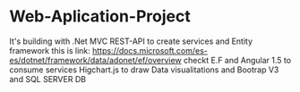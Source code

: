 # Web-Aplication-Project
It's building with .Net MVC REST-API to create services and Entity framework this is link: 
https://docs.microsoft.com/es-es/dotnet/framework/data/adonet/ef/overview checkt E.F
and Angular 1.5 to consume services Higchart.js to draw Data visualitations and Bootrap V3
and SQL SERVER DB
